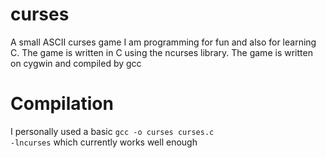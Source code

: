 # curses
A small ASCII curses game I am programming for fun and also for learning C.
The game is written in C using the ncurses library.
The game is written on cygwin and compiled by gcc

# Compilation
I personally used a basic <code>gcc -o curses curses.c -lncurses</code>
which currently works well enough
